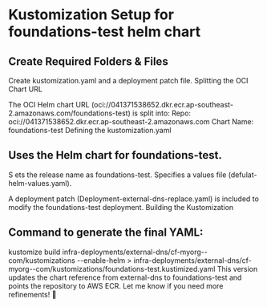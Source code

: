 # Kustomization Setup for foundations-test helm chart

## Create Required Folders & Files

Create kustomization.yaml and a deployment patch file.
Splitting the OCI Chart URL

The OCI Helm chart URL (oci://041371538652.dkr.ecr.ap-southeast-2.amazonaws.com/foundations-test) is split into:
Repo: oci://041371538652.dkr.ecr.ap-southeast-2.amazonaws.com
Chart Name: foundations-test
Defining the kustomization.yaml

## Uses the Helm chart for foundations-test.
S
ets the release name as foundations-test.
Specifies a values file (defulat-helm-values.yaml).

A deployment patch (Deployment-external-dns-replace.yaml) is included to modify the foundations-test deployment.
Building the Kustomization

## Command to generate the final YAML:

kustomize build infra-deployments/external-dns/cf-myorg--com/kustomizations --enable-helm > infra-deployments/external-dns/cf-myorg--com/kustomizations/foundations-test.kustimized.yaml
This version updates the chart reference from external-dns to foundations-test and points the repository to AWS ECR. Let me know if you need more refinements! 🚀
